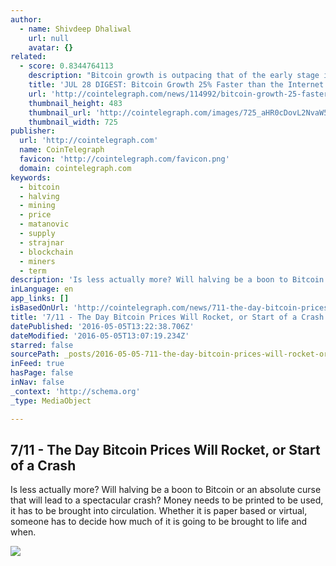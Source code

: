 ```yaml
---
author:
  - name: Shivdeep Dhaliwal
    url: null
    avatar: {}
related:
  - score: 0.8344764113
    description: "Bitcoin growth is outpacing that of the early stage internet by almost 25%; an Estonian Angel List service will utilize Bitcoin's blockchain to secure its marketplace, and more top stories for July 28. In terms of investment, Bitcoin growth is outpacing that of the early stage internet by almost 25%, according to the latest figures compiled by IB Times UK."
    title: 'JUL 28 DIGEST: Bitcoin Growth 25% Faster than the Internet in 90s; Estonian Angel List Service Secures Marketplace with BTC Blockchain'
    url: 'http://cointelegraph.com/news/114992/bitcoin-growth-25-faster-than-the-internet-in-90s-estonian-angel-list-service-secures-marketplace-with-btc-blockchain'
    thumbnail_height: 483
    thumbnail_url: 'http://cointelegraph.com/images/725_aHR0cDovL2NvaW50ZWxlZ3JhcGguY29tL3N0b3JhZ2UvdXBsb2Fkcy92aWV3Lzk5MTkyNTk1NTE2YTJkMjFlYzE5NmJlZDM2MjYyNDQ1LnBuZw==.jpg'
    thumbnail_width: 725
publisher:
  url: 'http://cointelegraph.com'
  name: CoinTelegraph
  favicon: 'http://cointelegraph.com/favicon.png'
  domain: cointelegraph.com
keywords:
  - bitcoin
  - halving
  - mining
  - price
  - matanovic
  - supply
  - strajnar
  - blockchain
  - miners
  - term
description: 'Is less actually more? Will halving be a boon to Bitcoin or an absolute curse that will lead to a spectacular crash? Money needs to be printed to be used, it has to be brought into circulation. Whether it is paper based or virtual, someone has to decide how much of it is going to be brought to life and when.'
inLanguage: en
app_links: []
isBasedOnUrl: 'http://cointelegraph.com/news/711-the-day-bitcoin-prices-will-rocket-or-start-of-a-crash'
title: '7/11 - The Day Bitcoin Prices Will Rocket, or Start of a Crash'
datePublished: '2016-05-05T13:22:38.706Z'
dateModified: '2016-05-05T13:07:19.234Z'
starred: false
sourcePath: _posts/2016-05-05-711-the-day-bitcoin-prices-will-rocket-or-start-of-a-cra.md
inFeed: true
hasPage: false
inNav: false
_context: 'http://schema.org'
_type: MediaObject

---
```

<article style=""><h1>7/11 - The Day Bitcoin Prices Will Rocket, or Start of a Crash</h1><p>Is less actually more? Will halving be a boon to Bitcoin or an absolute curse that will lead to a spectacular crash? Money needs to be printed to be used, it has to be brought into circulation. Whether it is paper based or virtual, someone has to decide how much of it is going to be brought to life and when.</p><img src="http://cointelegraph.com/images/725_aHR0cDovL2NvaW50ZWxlZ3JhcGguY29tL3N0b3JhZ2UvdXBsb2Fkcy92aWV3LzU4YTMzYjJiOGE1YzhmMWFmOTg4YjQ3ZDBhZmFkMGI0LnBuZw==.jpg" /></article>